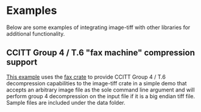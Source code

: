 # Examples

Below are some examples of integrating image-tiff with other libraries for additional functionality. 

## CCITT Group 4 / T.6 "fax machine" compression support

[This example](group_4) uses the [fax crate](https://github.com/pdf-rs/fax) to provide CCITT Group 4 / T.6 decompression capabilities to 
the image-tiff crate in a simple demo that accepts an arbitrary image file as the sole command line argument and will perform
group 4 decompression on the input file if it is a big endian tiff file. Sample files are included under the data folder.